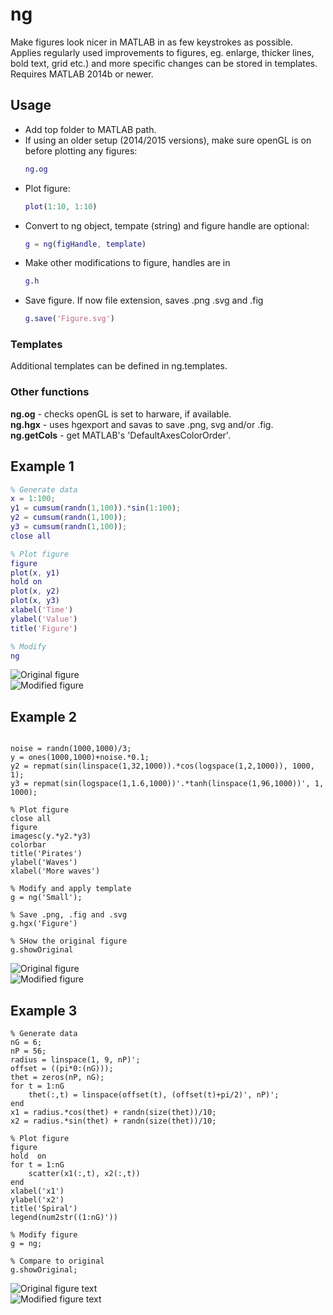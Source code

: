 # ng
Make figures look nicer in MATLAB in as few keystrokes as possible. Applies regularly used improvements to figures, eg. enlarge, thicker lines, bold text, grid etc.) and more specific changes can be stored in templates. Requires MATLAB 2014b or newer. 

## Usage
 - Add top folder to MATLAB path.
 - If using an older setup (2014/2015 versions), make sure openGL is on before plotting any figures:
	````MATLAB
	ng.og
	````  
 - Plot figure:
	````MATLAB
	plot(1:10, 1:10)
	````
 - Convert to ng object, tempate (string) and figure handle are optional:
	````MATLAB
	g = ng(figHandle, template)
	````
 - Make other modifications to figure, handles are in
	````MATLAB
	g.h
	````
 - Save figure. If now file extension, saves .png .svg and .fig
	````MATLAB
	g.save('Figure.svg')
	````

### Templates
Additional templates can be defined in ng.templates.

### Other functions 

**ng.og** - checks openGL is set to harware, if available.  
**ng.hgx** - uses hgexport and savas to save .png, svg and/or .fig.  
**ng.getCols** - get MATLAB's 'DefaultAxesColorOrder'.  


## Example 1
````MATLAB
% Generate data
x = 1:100;
y1 = cumsum(randn(1,100)).*sin(1:100);
y2 = cumsum(randn(1,100));
y3 = cumsum(randn(1,100));
close all

% Plot figure
figure
plot(x, y1)
hold on
plot(x, y2)
plot(x, y3)
xlabel('Time')
ylabel('Value')
title('Figure')

% Modify
ng
````

![Original figure](https://github.com/garethjns/ng/blob/master/Images/Ex1_1.png)  
![Modified figure](https://github.com/garethjns/ng/blob/master/Images/Ex1_2.png)

## Example 2
````

noise = randn(1000,1000)/3;
y = ones(1000,1000)+noise.*0.1;
y2 = repmat(sin(linspace(1,32,1000)).*cos(logspace(1,2,1000)), 1000, 1);
y3 = repmat(sin(logspace(1,1.6,1000))'.*tanh(linspace(1,96,1000))', 1, 1000);

% Plot figure
close all
figure
imagesc(y.*y2.*y3)
colorbar
title('Pirates')
ylabel('Waves')
xlabel('More waves')

% Modify and apply template
g = ng('Small');

% Save .png, .fig and .svg
g.hgx('Figure')

% SHow the original figure
g.showOriginal
````

![Original figure](https://github.com/garethjns/ng/blob/master/Images/Ex2_1.png)  
![Modified figure](https://github.com/garethjns/ng/blob/master/Images/Ex2_2.png)

## Example 3
````
% Generate data
nG = 6;
nP = 56;
radius = linspace(1, 9, nP)';
offset = ((pi*0:(nG)));
thet = zeros(nP, nG);
for t = 1:nG
    thet(:,t) = linspace(offset(t), (offset(t)+pi/2)', nP)';
end
x1 = radius.*cos(thet) + randn(size(thet))/10;
x2 = radius.*sin(thet) + randn(size(thet))/10;

% Plot figure
figure
hold  on
for t = 1:nG
    scatter(x1(:,t), x2(:,t))
end
xlabel('x1')
ylabel('x2')
title('Spiral')
legend(num2str((1:nG)'))

% Modify figure 
g = ng;

% Compare to original
g.showOriginal;
````

![Original figure text](https://github.com/garethjns/ng/blob/master/Images/ex3_1.png)  
![Modified figure text](https://github.com/garethjns/ng/blob/master/Images/ex3_2.png)


